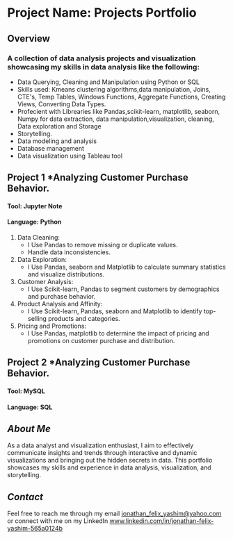 # Project Name: Projects Portfolio

## Overview

### A collection of data analysis projects and visualization showcasing my skills in data analysis like the following:

- Data Querying, Cleaning and Manipulation using Python or SQL
- Skills used: Kmeans clustering algorithms,data manipulation, Joins, CTE's, Temp Tables, Windows Functions, Aggregate Functions, Creating Views, Converting Data Types.
- Profecient with Librearies like Pandas,scikit-learn, matplotlib, seaborn, Numpy for data extraction, data manipulation,visualization, cleaning, Data exploration and Storage
- Storytelling.
- Data modeling and analysis
- Database management
- Data visualization using Tableau tool


## Project 1 *Analyzing Customer Purchase Behavior.
#### Tool: Jupyter Note
#### Language: Python

1. Data Cleaning:
    - I Use Pandas to remove missing or duplicate values.
    - Handle data inconsistencies.
2. Data Exploration:
    - I Use Pandas, seaborn and Matplotlib to calculate summary statistics and visualize distributions.
3. Customer Analysis:
    - I Use Scikit-learn, Pandas to segment customers by demographics and purchase behavior.
4. Product Analysis and Affinity:
    - I Use Scikit-learn, Pandas, seaborn and Matplotlib to identify top-selling products and categories.
5. Pricing and Promotions:
    - I Use Pandas, matplotlib to determine the impact of pricing and promotions on customer purchase and distribution.

## Project 2 *Analyzing Customer Purchase Behavior.
#### Tool: MySQL
#### Language: SQL

## *About Me*

As a data analyst and visualization enthusiast, I aim to effectively communicate insights and trends through interactive and dynamic visualizations and bringing out the hidden secrets in data. This portfolio showcases my skills and experience in data analysis, visualization, and storytelling.

## *Contact*

Feel free to reach me through my email jonathan_felix_yashim@yahoo.com or connect with me on my LinkedIn www.linkedin.com/in/jonathan-felix-yashim-565a0124b
